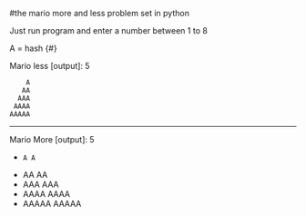 #the mario more and less problem set in python

Just run program and enter a number between 1 to 8

A = hash {#}

Mario less [output]: 5


        A
       AA
      AAA
     AAAA
    AAAAA

------------------------

Mario More [output]: 5
-     A A
-    AA AA
-   AAA AAA
-  AAAA AAAA
- AAAAA AAAAA         
